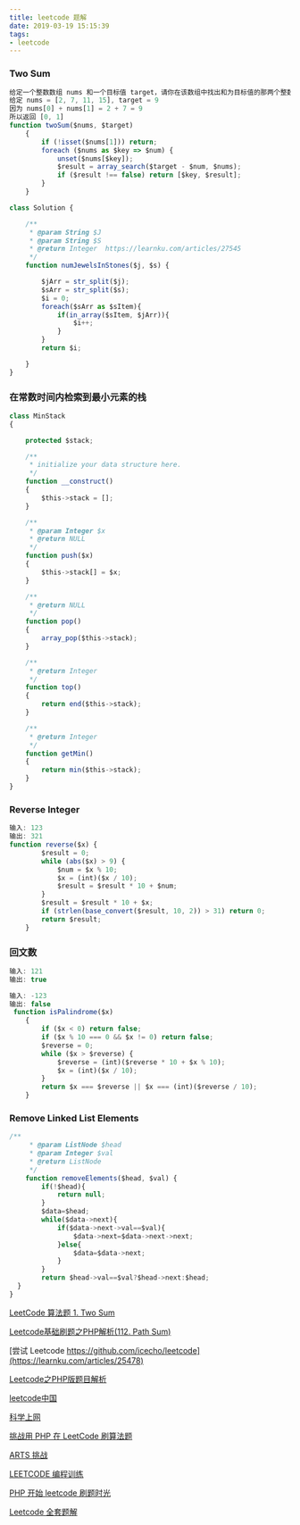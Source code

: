 ```yaml
---
title: leetcode 题解
date: 2019-03-19 15:15:39
tags:
- leetcode
---
```

### Two Sum
```javascript
给定一个整数数组 nums 和一个目标值 target，请你在该数组中找出和为目标值的那两个整数，并返回他们的数组下标。
给定 nums = [2, 7, 11, 15], target = 9
因为 nums[0] + nums[1] = 2 + 7 = 9
所以返回 [0, 1]
function twoSum($nums, $target)
    {
        if (!isset($nums[1])) return;
        foreach ($nums as $key => $num) {
            unset($nums[$key]);
            $result = array_search($target - $num, $nums);
            if ($result !== false) return [$key, $result];
        }
    }

class Solution {

    /**
     * @param String $J
     * @param String $S
     * @return Integer  https://learnku.com/articles/27545
     */
    function numJewelsInStones($j, $s) {

        $jArr = str_split($j);
        $sArr = str_split($s);
        $i = 0;
        foreach($sArr as $sItem){
            if(in_array($sItem, $jArr)){
                $i++;
            }
        }
        return $i;

    }
}
```
### 在常数时间内检索到最小元素的栈
```javascript
class MinStack
{

    protected $stack;

    /**
     * initialize your data structure here.
     */
    function __construct()
    {
        $this->stack = [];
    }

    /**
     * @param Integer $x
     * @return NULL
     */
    function push($x)
    {
        $this->stack[] = $x;
    }

    /**
     * @return NULL
     */
    function pop()
    {
        array_pop($this->stack);
    }

    /**
     * @return Integer
     */
    function top()
    {
        return end($this->stack);
    }

    /**
     * @return Integer
     */
    function getMin()
    {
        return min($this->stack);
    }
}
```
### Reverse Integer
```javascript
输入: 123
输出: 321
function reverse($x) {
        $result = 0;
        while (abs($x) > 9) {
            $num = $x % 10;
            $x = (int)($x / 10);
            $result = $result * 10 + $num;
        }
        $result = $result * 10 + $x;
        if (strlen(base_convert($result, 10, 2)) > 31) return 0;
        return $result;
    }
```
### 回文数
```javascript
输入: 121
输出: true

输入: -123
输出: false
 function isPalindrome($x)
    {
        if ($x < 0) return false;
        if ($x % 10 === 0 && $x != 0) return false;
        $reverse = 0;
        while ($x > $reverse) {
            $reverse = (int)($reverse * 10 + $x % 10);
            $x = (int)($x / 10);
        }
        return $x === $reverse || $x === (int)($reverse / 10);
    }
```
### Remove Linked List Elements
```javascript
/**
     * @param ListNode $head
     * @param Integer $val
     * @return ListNode
     */
    function removeElements($head, $val) {
        if(!$head){
            return null;
        }
        $data=$head;
        while($data->next){
            if($data->next->val==$val){
                $data->next=$data->next->next;
            }else{
                $data=$data->next;
            }
        }
        return $head->val==$val?$head->next:$head;      
  }
}
```
[LeetCode 算法题 1. Two Sum](http://cs-cjl.com/2016/06_23_leetcode_1_two_sum)

[Leetcode基础刷题之PHP解析(112. Path Sum)](https://laravelacademy.org/post/19641.html)

[尝试 Leetcode https://github.com/icecho/leetcode](https://learnku.com/articles/25478)

[Leetcode之PHP版题目解析](https://laravelacademy.org/tags/leetcode)

[leetcode中国](https://leetcode-cn.com/)

[科学上网](https://github.com/haoel/haoel.github.io)

[挑战用 PHP 在 LeetCode 刷算法题](https://learnku.com/articles/25461#topnav)

[ARTS 挑战](http://blessjing.cn/index.php/2019/03/31/arts-%E6%8C%91%E6%88%98%EF%BC%88%E7%AC%AC%E4%BA%8C%E5%91%A8%EF%BC%89/)

[LEETCODE 编程训练](https://github.com/haoel/leetcode)

[PHP 开始 leetcode 刷题时光](https://github.com/wuqinqiang/leetcode-php)

[Leetcode 全套题解](https://github.com/8090Lambert/Leetcode-Example)